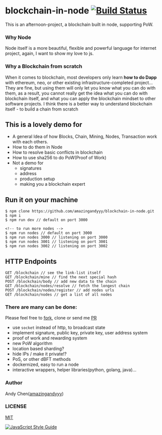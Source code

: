 # blockchain-in-node [![Build Status](https://travis-ci.org/amazingandyyy/blockchain-in-node.svg?branch=master)](https://travis-ci.org/amazingandyyy/blockchain-in-node)

This is an afternoon-project, a blockchain built in node, supporting PoW.

### Why Node
Node itself is a more beautiful, flexible and powerful language for internet project, again, I want to show my love to js.

### Why a Blockchain from scratch
When it comes to blockchain, most developers only learn **how to do Dapp** with ethereum, neo, or other existing infrastructure-completed project... They are fine, but using them will only let you know what you can do with them, as a result, you cannot really get the idea what you can do with blockchain itself, and what you can apply the blockchain mindset to other software projects. I think there is a better way to understand blockchain itself - to build a chain from scratch

## This is a lovely demo for 
- A general Idea of how Blocks, Chain, Mining, Nodes, Transaction work with each others.
- How to do them in Node
- How to resolve basic conflicts in blockchain
- How to use sha256 to do PoW(Proof of Work)
- Not a demo for
  - signatures
  - address
  - production setup
  - making you a blockchain expert

## Run it on your machine
```
$ npm clone https://github.com/amazingandyyy/blockchain-in-node.git
$ npm i
$ npm run dev // default on port 3000

<!-- to run more nodes -->
$ npm run nodes // default on port 3000
$ npm run nodes 3000 // listening on port 3000
$ npm run nodes 3001 // listening on port 3001
$ npm run nodes 3002 // listening on port 3002
```

## HTTP Endpoints
```
GET /blockchain // see the link-list itself
GET /blockchain/mine // find the next special hash
POST /blockchain/body // add new data to the chain 
GET /blockchain/nodes/resolve // fetch the longest chain
POST /blockchain/nodes/register // add nodes urls
GET /blockchain/nodes // get a list of all nodes
```

### There are many can be done: 
Please feel free to [fork](https://github.com/amazingandyyy/blockchain-in-node#fork-destination-box), clone or send me [PR](https://github.com/amazingandyyy/blockchain-in-node/pulls)


- use `socket` instead of http, to broadcast state
- implement signature, public key, private key, user address system
- proof of work and rewarding system
- new PoW algorithm
- location based sharding?
- hide IPs / make it private!?
- PoS, or other dBFT methods
- dockernized, easy to run a node
- interactive wrappers, helper libraries(python, golang, java)...


### Author 
Andy Chen([amazingandyyy](https://github.com/amazingandyyy))

### LICENSE
[MIT](https://github.com/amazingandyyy/blockchain-in-node/blob/master/LICENSE)

[![JavaScript Style Guide](https://cdn.rawgit.com/standard/standard/master/badge.svg)](https://github.com/standard/standard)
